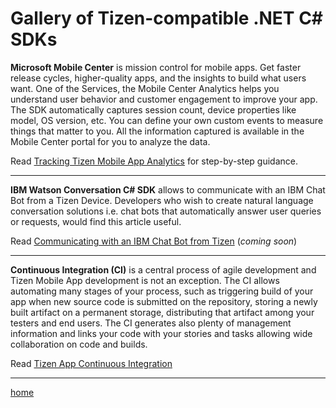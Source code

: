 Gallery of Tizen-compatible .NET C# SDKs
========================================

**Microsoft Mobile Center** is mission control for mobile apps. Get faster release cycles, higher-quality apps, and the insights to build what users want.
One of the Services, the Mobile Center Analytics helps you understand user behavior and customer engagement to improve your app. The SDK automatically captures session count, device properties like model, OS version, etc. You can define your own custom events to measure things that matter to you. All the information captured is available in the Mobile Center portal for you to analyze the data.

Read [Tracking Tizen Mobile App Analytics](https://github.com/shulgaalexey/gallery-dotnet-sdk-tizen/blob/master/MobileCenterAnalytics.md) for step-by-step guidance.


--------------------------------------


**IBM Watson Conversation C# SDK** allows to communicate with an IBM Chat Bot from a Tizen Device.
Developers who wish to create natural language conversation solutions i.e. chat bots that automatically answer user queries or requests, would find this article useful.

Read [Communicating with an IBM Chat Bot from Tizen](https://github.com/siddarthkm/gallery-dotnet-sdk-tizen/blob/item/ibmwatsonconversation/IBMWatsonConversation.md) (*coming soon*)


--------------------------------------


**Continuous Integration (CI)** is a central process of agile development and Tizen Mobile App development is not an exception. The CI allows automating many stages of your process, such as triggering build of your app when new source code is submitted on the repository, storing a newly built artifact on a permanent storage, distributing that artifact among your testers and end users. The CI generates also plenty of management information and links your code with your stories and tasks allowing wide collaboration on code and builds.

Read [Tizen App Continuous Integration](https://github.com/shulgaalexey/gallery-dotnet-sdk-tizen/blob/master/ContinuousIntegration.md)


---------------------

[home](https://shulgaalexey.github.io/gallery-dotnet-sdk-tizen/)

